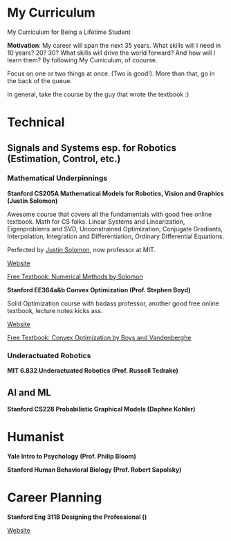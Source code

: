 # My Curriculum

My Curriculum for Being a Lifetime Student

**Motivation**: My career will span the next 35 years. What skills will I need in 10 years? 20? 30? What skills will drive the world forward? And how will I learn them? By following My Curriculum, of coourse.

Focus on one or two things at once. (Two is good!). More than that, go in the back of the queue.

In general, take the course by the guy that wrote the textbook :)

# Technical

## Signals and Systems esp. for Robotics (Estimation, Control, etc.)

### Mathematical Underpinnings

**Stanford CS205A Mathematical Models for Robotics, Vision and Graphics (Justin Solomon)**

Awesome course that covers all the fundamentals with good free online textbook. Math for CS folks. Linear Systems and Linearization, Eigenproblems and SVD, Unconstrained Optimization, Conjugate Gradiants, Interpolation, Integration and Differentiation, Ordinary Differential Equations. 

Perfected by [Justin Solomon](http://people.csail.mit.edu/jsolomon/), now professor at MIT.

[Website](http://graphics.stanford.edu/courses/cs205a-17-spring/index.html)

[Free Textbook: Numerical Methods by Solomon](http://people.csail.mit.edu/jsolomon/share/book/numerical_book.pdf)


**Stanford EE364a&b Convex Optimization (Prof. Stephen Boyd)**

Solid Optimization course with badass professor, another good free online textbook, lecture notes kicks ass. 

[Website](http://ee364a.stanford.edu/)

[Free Textbook: Convex Optimization by Boys and Vandenberghe](http://stanford.edu/~boyd/cvxbook/)

### Underactuated Robotics

**MIT 6.832 Underactuated Robotics (Prof. Russell Tedrake)**

## AI and ML


**Stanford CS228 Probabilistic Graphical Models (Daphne Kohler)**

# Humanist

**Yale Intro to Psychology (Prof. Philip Bloom)**


**Stanford Human Behavioral Biology (Prof. Robert Sapolsky)**

# Career Planning

**Stanford Eng 311B Designing the Professional ()**

[Website](http://lifedesignlab.stanford.edu/dtp/)

